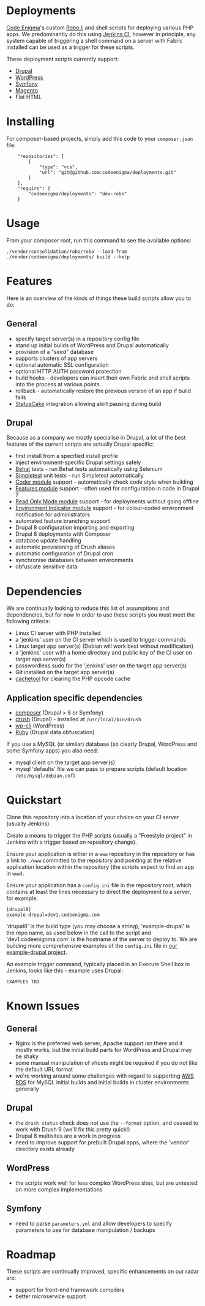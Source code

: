 # Deployments

[Code Enigma](https://www.codeenigma.com)'s custom [Robo.li](https://robo.li) and shell scripts for deploying various PHP apps. We predominantly do this using [Jenkins CI](https://jenkins.io), however in principle, any system capable of triggering a shell command on a server with Fabric installed can be used as a trigger for these scripts.

These deployment scripts currently support:

* [Drupal](https://www.drupal.org)
* [WordPress](https://wordpress.com/)
* [Symfony](https://symfony.com/)
* [Magento](https://magento.com/)
* Flat HTML

# Installing

For composer-based projects, simply add this code to your `composer.json` file:

```
    "repositories": [
        {
            "type": "vcs",
            "url": "git@github.com:codeenigma/deployments.git"
        }
    ],
    "require": {
        "codeenigma/deployments": "dev-robo"
    }

```

# Usage

From your composer root, run this command to see the available options:

```
./vendor/consolidation/robo/robo --load-from ./vendor/codeenigma/deployments/ build --help
```

# Features

Here is an overview of the kinds of things these build scripts allow you to do:

## General

* specify target server(s) in a repository config file
* stand up initial builds of WordPress and Drupal automatically
* provision of a "seed" database
* supports clusters of app servers
* optional automatic SSL configuration
* optional HTTP AUTH password protection
* build hooks - developers can insert their own Fabric and shell scripts into the process at various points
* rollback - automatically restore the previous version of an app if build fails
* [StatusCake](https://www.statuscake.com) integration allowing alert pausing during build

## Drupal

Because as a company we mostly specialise in Drupal, a lot of the best features of the current scripts are actually Drupal specific:

* first install from a specified install profile
* inject environment-specific Drupal settings safely
* [Behat](http://behat.org) tests - run Behat tests automatically using Selenium
* [Simpletest](http://www.simpletest.org) unit tests - run Simpletest automatically
* [Coder module](https://www.drupal.org/project/coder) support - automatically check code style when building
* [Features module](https://www.drupal.org/project/features) support - often used for configuration in code in Drupal 7
* [Read Only Mode module](https://www.drupal.org/project/readonlymode) support - for deployments without going offline
* [Environment Indicator module](https://www.drupal.org/project/environment_indicator) support - for colour-coded environment notification for administrators
* automated feature branching support
* Drupal 8 configuration importing and exporting
* Drupal 8 deployments with Composer
* database update handling
* automatic provisioning of Drush aliases
* automatic configuration of Drupal cron
* synchronise databases between environments
* obfuscate sensitive data

# Dependencies

We are continually looking to reduce this list of assumptions and dependencies, but for now in order to use these scripts you must meet the following criteria:

* Linux CI server with PHP installed
* a 'jenkins' user on the CI server which is used to trigger commands
* Linux target app server(s) (Debian will work best without modification)
* a 'jenkins' user with a home directory and public key of the CI user on target app server(s)
* passwordless sudo for the 'jenkins' user on the target app server(s)
* Git installed on the target app server(s)
* [cachetool](https://github.com/gordalina/cachetool) for clearing the PHP opcode cache

## Application specific dependencies

* [composer](https://getcomposer.org/) (Drupal > 8 or Symfony)
* [drush](http://www.drush.org) (Drupal) - installed at `/usr/local/bin/drush`
* [wp-cli](http://wp-cli.org) (WordPress)
* [Ruby](https://www.ruby-lang.org) (Drupal data obfuscation)

If you use a MySQL (or similar) database (so clearly Drupal, WordPress and some Symfony apps) you also need:

* mysql client on the target app server(s)
* mysql 'defaults' file we can pass to prepare scripts (default location `/etc/mysql/debian.cnf`)

# Quickstart

Clone this repository into a location of your choice on your CI server (usually Jenkins).

Create a means to trigger the PHP scripts (usually a "Freestyle project" in Jenkins with a trigger based on repository change).

Ensure your application is either in a `www` repository in the repository or has a link to `./www` committed to the repository and pointing at the relative application location within the repository (the scripts expect to find an app in `www`).

Ensure your application has a `config.ini` file in the repository root, which contains at least the lines necessary to direct the deployment to a server, for example:

```
[drupal8]
example-drupal=dev1.codeenigma.com
```

'drupal8' is the build type (you may choose a string), 'example-drupal' is the repo name, as used below in the call to the script and 'dev1.codeenignma.com' is the hostname of the server to deploy to. We are building more comprehensive examples of the `config.ini` file in [our example-drupal project](https://github.com/codeenigma/example-drupal/blob/8.x/config.ini).

An example trigger command, typically placed in an Execute Shell box in Jenkins, looks like this - example uses Drupal:

```
EXAMPLES TBD
```

# Known Issues


## General

* Nginx is the preferred web server, Apache support isn there and it mostly works, but the initial build parts for WordPress and Drupal may be shaky
* some manual manipulation of vhosts might be required if you do not like the default URL format
* we're working around some challenges with regard to supporting [AWS RDS](https://aws.amazon.com/rds/) for MySQL initial builds and initial builds in cluster environments generally

## Drupal

* the `drush status` check does not use the `--format` option, and ceased to work with Drush 9 (we'll fix this pretty quick!)
* Drupal 8 multisites are a work in progress
* need to improve support for prebuilt Drupal apps, where the 'vendor' directory exists already

## WordPress

* the scripts work well for less complex WordPress sites, but are untested on more complex implementations

## Symfony

* need to parse `parameters.yml` and allow developers to specify parameters to use for database manipulation / backups

# Roadmap

These scripts are continually improved, specific enhancements on our radar are:

* support for front-end framework compilers
* better microservice support
